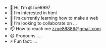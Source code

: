 - 👋 Hi, I’m @zoe9997
- 👀 I’m interested in html
- 🌱 I’m currently learning how to make a web
- 💞️ I’m looking to collaborate on ...
- 📫 How to reach me zzoe88886@gmail.com
- 😄 Pronouns: ...
- ⚡ Fun fact: ...

<!---
zoe9997/zoe9997 is a ✨ special ✨ repository because its `README.md` (this file) appears on your GitHub profile.
You can click the Preview link to take a look at your changes.
--->
